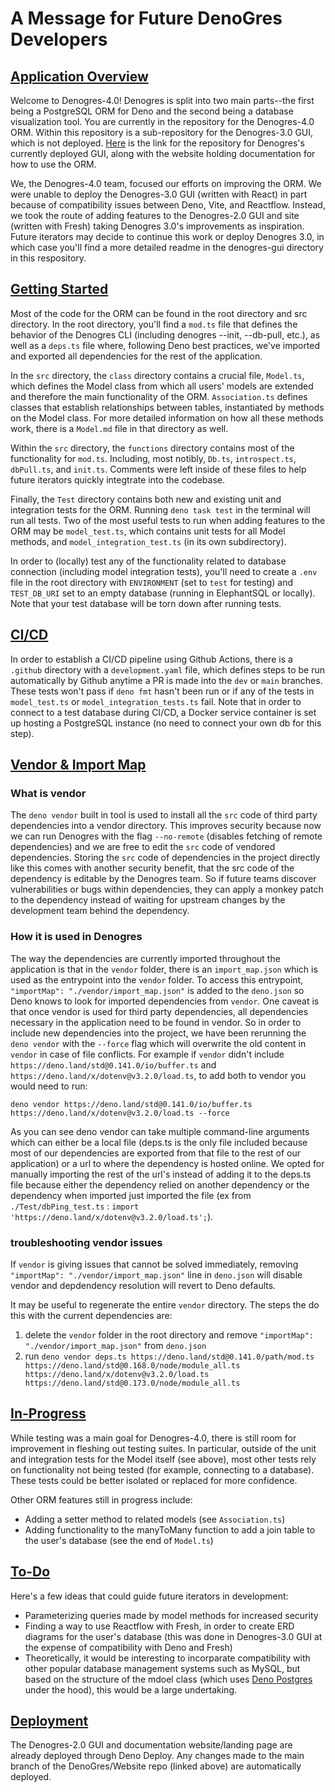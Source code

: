 # A Message for Future DenoGres Developers

## <u>Application Overview</u>

Welcome to Denogres-4.0! Denogres is split into two main parts--the first being
a PostgreSQL ORM for Deno and the second being a database visualization tool.
You are currently in the repository for the Denogres-4.0 ORM. Within this
repository is a sub-repository for the Denogres-3.0 GUI, which is not deployed.
[Here](https://github.com/DenoGres/Website) is the link for the repository for
Denogres's currently deployed GUI, along with the website holding documentation
for how to use the ORM.

We, the Denogres-4.0 team, focused our efforts on improving the ORM. We were
unable to deploy the Denogres-3.0 GUI (written with React) in part because of
compatibility issues between Deno, Vite, and Reactflow. Instead, we took the
route of adding features to the Denogres-2.0 GUI and site (written with Fresh)
taking Denogres 3.0's improvements as inspiration. Future iterators may decide
to continue this work or deploy Denogres 3.0, in which case you'll find a more
detailed readme in the denogres-gui directory in this respository.

## <u>Getting Started</u>

Most of the code for the ORM can be found in the root directory and src
directory. In the root directory, you'll find a `mod.ts` file that defines the
behavior of the Denogres CLI (including denogres --init, --db-pull, etc.), as
well as a `deps.ts` file where, following Deno best practices, we've imported
and exported all dependencies for the rest of the application.

In the `src` directory, the `class` directory contains a crucial file,
`Model.ts`, which defines the Model class from which all users' models are
extended and therefore the main functionality of the ORM. `Association.ts`
defines classes that establish relationships between tables, instantiated by
methods on the Model class. For more detailed information on how all these
methods work, there is a `Model.md` file in that directory as well.

Within the `src` directory, the `functions` directory contains most of the
functionality for `mod.ts`. Including, most notibly, `Db.ts`, `introspect.ts`,
`dbPull.ts`, and `init.ts`. Comments were left inside of these files to help
future iterators quickly integtrate into the codebase.

Finally, the `Test` directory contains both new and existing unit and
integration tests for the ORM. Running `deno task test` in the terminal will run
all tests. Two of the most useful tests to run when adding features to the ORM
may be `model_test.ts`, which contains unit tests for all Model methods, and
`model_integration_test.ts` (in its own subdirectory).

In order to (locally) test any of the functionality related to database
connection (including model integration tests), you'll need to create a `.env`
file in the root directory with `ENVIRONMENT` (set to `test` for testing) and
`TEST_DB_URI` set to an empty database (running in ElephantSQL or locally). Note
that your test database will be torn down after running tests.

## <u>CI/CD</u>

In order to establish a CI/CD pipeline using Github Actions, there is a
`.github` directory with a `development.yaml` file, which defines steps to be
run automatically by Github anytime a PR is made into the `dev` or `main`
branches. These tests won't pass if `deno fmt` hasn't been run or if any of the
tests in `model_test.ts` or `model_integration_tests.ts` fail. Note that in
order to connect to a test database during CI/CD, a Docker service container is
set up hosting a PostgreSQL instance (no need to connect your own db for this
step).

## <u>Vendor & Import Map</u>

### What is vendor

The `deno vendor` built in tool is used to install all the `src` code of third
party dependencies into a vendor directory. This improves security because now
we can run Denogres with the flag `--no-remote` (disables fetching of remote
dependencies) and we are free to edit the `src` code of vendored dependencies.
Storing the `src` code of dependencies in the project directly like this comes
with another security benefit, that the src code of the dependency is editable
by the Denogres team. So if future teams discover vulnerabilities or bugs within
dependencies, they can apply a monkey patch to the dependency instead of waiting
for upstream changes by the development team behind the dependency.

### How it is used in Denogres

The way the dependencies are currently imported throughout the application is
that in the `vendor` folder, there is an `import_map.json` which is used as the
entrypoint into the `vendor` folder. To access this entrypoint,
`"importMap": "./vendor/import_map.json"` is added to the `deno.json` so Deno
knows to look for imported dependencies from `vendor`. One caveat is that once
vendor is used for third party dependencies, all dependencies necessary in the
application need to be found in vendor. So in order to include new dependencies
into the project, we have been rerunning the `deno vendor` with the `--force`
flag which will overwrite the old content in `vendor` in case of file conflicts.
For example if `vendor` didn't include
`https://deno.land/std@0.141.0/io/buffer.ts` and
`https://deno.land/x/dotenv@v3.2.0/load.ts`, to add both to vendor you would
need to run:

```
deno vendor https://deno.land/std@0.141.0/io/buffer.ts https://deno.land/x/dotenv@v3.2.0/load.ts --force
```

As you can see deno vendor can take multiple command-line arguments which can
either be a local file (deps.ts is the only file included because most of our
dependencies are exported from that file to the rest of our application) or a
url to where the dependency is hosted online. We opted for manually importing
the rest of the url's instead of adding it to the deps.ts file because either
the dependency relied on another dependency or the dependency when imported just
imported the file (ex from `./Test/dbPing_test.ts` :
`import 'https://deno.land/x/dotenv@v3.2.0/load.ts';`).

### troubleshooting vendor issues

If `vendor` is giving issues that cannot be solved immediately, removing
`"importMap": "./vendor/import_map.json"` line in `deno.json` will disable
vendor and depdendency resolution will revert to Deno defaults.

It may be useful to regenerate the entire `vendor` directory. The steps the do
this with the current dependencies are:

1. delete the `vendor` folder in the root directory and remove
   `"importMap": "./vendor/import_map.json"` from `deno.json`
2. run
   `deno vendor deps.ts https://deno.land/std@0.141.0/path/mod.ts https://deno.land/std@0.168.0/node/module_all.ts https://deno.land/x/dotenv@v3.2.0/load.ts https://deno.land/std@0.173.0/node/module_all.ts`

## <u>In-Progress</u>

While testing was a main goal for Denogres-4.0, there is still room for
improvement in fleshing out testing suites. In particular, outside of the unit
and integration tests for the Model itself (see above), most other tests rely on
functionality not being tested (for example, connecting to a database). These
tests could be better isolated or replaced for more confidence.

Other ORM features still in progress include:

- Adding a setter method to related models (see `Association.ts`)
- Adding functionality to the manyToMany function to add a join table to the
  user's database (see the end of `Model.ts`)

## <u>To-Do</u>

Here's a few ideas that could guide future iterators in development:

- Parameterizing queries made by model methods for increased security
- Finding a way to use Reactflow with Fresh, in order to create ERD diagrams for
  the user's database (this was done in Denogres-3.0 GUI at the expense of
  compatibility with Deno and Fresh)
- Theoretically, it would be interesting to incorparate compatibility with other
  popular database management systems such as MySQL, but based on the structure
  of the mdoel class (which uses [Deno Postgres](https://deno-postgres.com/#/)
  under the hood), this would be a large undertaking.

## <u>Deployment</u>

The Denogres-2.0 GUI and documentation website/landing page are already deployed
through Deno Deploy. Any changes made to the main branch of the DenoGres/Website
repo (linked above) are automatically deployed.
